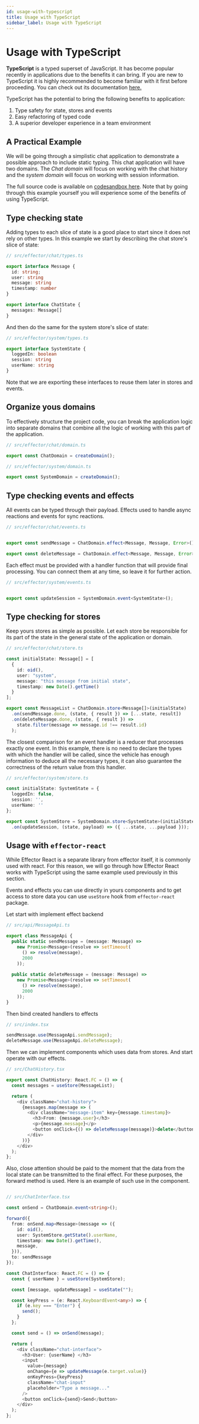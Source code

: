 ```yaml
---
id: usage-with-typescript
title: Usage with TypeScript
sidebar_label: Usage with TypeScript
---
```


# Usage with TypeScript

**TypeScript** is a typed superset of JavaScript. It has become popular
recently in applications due to the benefits it can bring. If you are new to
TypeScript it is highly recommended to become familiar with it first before
proceeding. You can check out its documentation 
[here.](https://www.typescriptlang.org/docs/handbook/typescript-in-5-minutes.html)

TypeScript has the potential to bring the following benefits to application:

1. Type safety for state, stores and events
2. Easy refactoring of typed code
3. A superior developer experience in a team environment

## A Practical Example

We will be going through a simplistic chat application to demonstrate a
possible approach to include static typing. This chat application will have
two domains. The _Chat domain_ will focus on working with the chat history and
the _system domain_ will focus on working with session information.

The full source code is available on 
[codesandbox here](https://codesandbox.io/embed/react-ts-effector-example-ho5q6). Note that by going
through this example yourself you will experience some of the benefits of
 using TypeScript.

## Type checking state

Adding types to each slice of state is a good place to start since it does
not rely on other types. In this example we start by describing
the chat store's slice of state:

```typescript
// src/effector/chat/types.ts

export interface Message {
  id: string;
  user: string
  message: string
  timestamp: number
}

export interface ChatState {
  messages: Message[]
}
```

And then do the same for the system store's slice of state:

```typescript
// src/effector/system/types.ts

export interface SystemState {
  loggedIn: boolean
  session: string
  userName: string
}
```

Note that we are exporting these interfaces to reuse them later in stores and
events.

## Organize yous domains

To effectively structure the project code, you can break the application
logic into separate domains that combine all the logic of working with this
part of the application.

```typescript
// src/effector/chat/domain.ts

export const ChatDomain = createDomain(); 
```

```typescript
// src/effector/system/domain.ts

export const SystemDomain = createDomain(); 
```

## Type checking events and effects

All events can be typed through their payload. Effects used  to handle async
reactions and events for sync reactions. 

```typescript
// src/effector/chat/events.ts


export const sendMessage = ChatDomain.effect<Message, Message, Error>();

export const deleteMessage = ChatDomain.effect<Message, Message, Error>();
```

Each effect must be provided with a handler function that will provide final 
processing. You can connect them at any time, so leave it for further action.

```typescript
// src/effector/system/events.ts


export const updateSession = SystemDomain.event<SystemState>();
```

## Type checking for stores

Keep yours stores as simple as possible. Let each store be responsible for its 
part of the state in the general state of the application or domain.

```typescript
// src/effector/chat/store.ts

const initialState: Message[] = [
  {
    id: oid(),
    user: "system",
    message: "this message from initial state",
    timestamp: new Date().getTime()
  }
];

export const MessageList = ChatDomain.store<Message[]>(initialState)
  .on(sendMessage.done, (state, { result }) => [...state, result])
  .on(deleteMessage.done, (state, { result }) =>
    state.filter(message => message.id !== result.id)
  );

```

The closest comparison for an event handler is a reducer that processes exactly 
one event. In this example, there is no need to declare the types with which 
the handler will be called, since the vehicle has enough information to deduce 
all the necessary types, it can also guarantee the correctness of the return 
value from this handler.

```typescript
// src/effector/system/store.ts

const initialState: SystemState = {
  loggedIn: false,
  session: '',
  userName: ''
};

export const SystemStore = SystemDomain.store<SystemState>(initialState)
  .on(updateSession, (state, payload) => ({ ...state, ...payload }));
```

## Usage with `effector-react`

While Effector React is a separate library from effector itself, it is commonly
used with react. For this reason, we will go through how Effector React
works with TypeScript using the same example used previously in this section.

Events and effects you can use directly in yours components and to get access
to store data you can use `useStore` hook from `effector-react` package.

Let start with implement effect backend

```typescript
// src/api/MessageApi.ts

export class MessageApi {
  public static sendMessage = (message: Message) => 
    new Promise<Message>(resolve => setTimeout(
      () => resolve(message), 
      2000
    ));
  
  public static deleteMessage = (message: Message) => 
    new Promise<Message>(resolve => setTimeout(
      () => resolve(message), 
      2000
    ));
} 
```

Then bind created handlers to effects

```typescript
// src/index.tsx

sendMessage.use(MessageApi.sendMessage);
deleteMessage.use(MessageApi.deleteMessage);

```

Then we can implement components which uses data from stores. And start
 operate with our effects.

```typescript jsx
// src/ChatHistory.tsx

export const ChatHistory: React.FC = () => {
  const messages = useStore(MessageList);

  return (
    <div className="chat-history">
      {messages.map(message => (
        <div className="message-item" key={message.timestamp}>
          <h3>From: {message.user}</h3>
          <p>{message.message}</p>
          <button onClick={() => deleteMessage(message)}>delete</button>
        </div>
      ))}
    </div>
  );
};
``` 

Also, close attention should be paid to the moment that the data from the
local state can be transmitted to the final effect. For these purposes, 
the forward method is used. Here is an example of such use in the component.

```typescript jsx

// src/ChatInterface.tsx

const onSend = ChatDomain.event<string>();

forward({
  from: onSend.map<Message>(message => ({
    id: oid(),
    user: SystemStore.getState().userName,
    timestamp: new Date().getTime(),
    message,
  })),
  to: sendMessage
});

const ChatInterface: React.FC = () => {
  const { userName } = useStore(SystemStore);

  const [message, updateMessage] = useState("");

  const keyPress = (e: React.KeyboardEvent<any>) => {
    if (e.key === "Enter") {
      send();
    }
  };

  const send = () => onSend(message);

  return (
    <div className="chat-interface">
      <h3>User: {userName} </h3>
      <input
        value={message}
        onChange={e => updateMessage(e.target.value)}
        onKeyPress={keyPress}
        className="chat-input"
        placeholder="Type a message..."
      />
      <button onClick={send}>Send</button>
    </div>
  );
};

```

